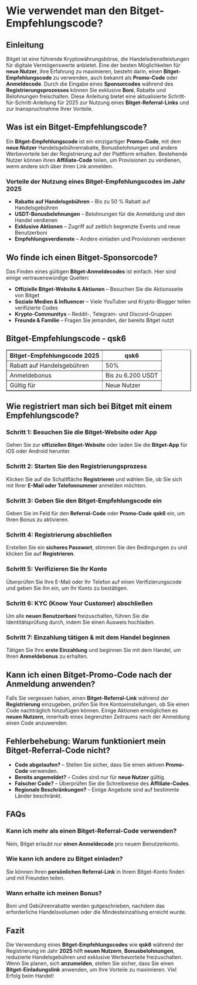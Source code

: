 <h1>Wie verwendet man den Bitget-Empfehlungscode?</h1>

<h2>Einleitung</h2>
<p>Bitget ist eine führende Kryptowährungsbörse, die Handelsdienstleistungen für digitale Vermögenswerte anbietet. Eine der besten Möglichkeiten für <strong>neue Nutzer</strong>, ihre Erfahrung zu maximieren, besteht darin, einen <strong>Bitget-Empfehlungscode</strong> zu verwenden, auch bekannt als <strong>Promo-Code</strong> oder <strong>Anmeldecode</strong>. Durch die Eingabe eines <strong>Sponsorcodes</strong> während des <strong>Registrierungsprozesses</strong> können Sie exklusive <strong>Boni</strong>, Rabatte und Belohnungen freischalten. Diese Anleitung bietet eine aktualisierte Schritt-für-Schritt-Anleitung für 2025 zur Nutzung eines <strong>Bitget-Referral-Links</strong> und zur Inanspruchnahme Ihrer Vorteile.</p>

<h2>Was ist ein Bitget-Empfehlungscode?</h2>
<p>Ein <strong>Bitget-Empfehlungscode</strong> ist ein einzigartiger <strong>Promo-Code</strong>, mit dem <strong>neue Nutzer</strong> Handelsgebührenrabatte, Bonusbelohnungen und andere Werbevorteile bei der Registrierung auf der Plattform erhalten. Bestehende Nutzer können ihren <strong>Affiliate-Code</strong> teilen, um Provisionen zu verdienen, wenn andere sich über ihren Link anmelden.</p>

<h3>Vorteile der Nutzung eines Bitget-Empfehlungscodes im Jahr 2025</h3>
<ul>
    <li><strong>Rabatte auf Handelsgebühren</strong> – Bis zu 50 % Rabatt auf Handelsgebühren</li>
    <li><strong>USDT-Bonusbelohnungen</strong> – Belohnungen für die Anmeldung und den Handel verdienen</li>
    <li><strong>Exklusive Aktionen</strong> – Zugriff auf zeitlich begrenzte Events und neue Benutzerboni</li>
    <li><strong>Empfehlungsverdienste</strong> – Andere einladen und Provisionen verdienen</li>
</ul>

<h2>Wo finde ich einen Bitget-Sponsorcode?</h2>
<p>Das Finden eines gültigen <strong>Bitget-Anmeldecodes</strong> ist einfach. Hier sind einige vertrauenswürdige Quellen:</p>
<ul>
    <li><strong>Offizielle Bitget-Website & Aktionen</strong> – Besuchen Sie die Aktionsseite von Bitget</li>
    <li><strong>Soziale Medien & Influencer</strong> – Viele YouTuber und Krypto-Blogger teilen verifizierte Codes</li>
    <li><strong>Krypto-Communitys</strong> – Reddit-, Telegram- und Discord-Gruppen</li>
    <li><strong>Freunde & Familie</strong> – Fragen Sie jemanden, der bereits Bitget nutzt</li>
</ul>

<h2>Bitget-Empfehlungscode - qsk6</h2>
<table border="1">
    <tr>
        <th>Bitget-Empfehlungscode 2025</th>
        <th>qsk6</th>
    </tr>
    <tr>
        <td>Rabatt auf Handelsgebühren</td>
        <td>50%</td>
    </tr>
    <tr>
        <td>Anmeldebonus</td>
        <td>Bis zu 6.200 USDT</td>
    </tr>
    <tr>
        <td>Gültig für</td>
        <td>Neue Nutzer</td>
    </tr>
</table>

<h2>Wie registriert man sich bei Bitget mit einem Empfehlungscode?</h2>

<h3>Schritt 1: Besuchen Sie die Bitget-Website oder App</h3>
<p>Gehen Sie zur <strong>offiziellen Bitget-Website</strong> oder laden Sie die <strong>Bitget-App</strong> für iOS oder Android herunter.</p>

<h3>Schritt 2: Starten Sie den Registrierungsprozess</h3>
<p>Klicken Sie auf die Schaltfläche <strong>Registrieren</strong> und wählen Sie, ob Sie sich mit Ihrer <strong>E-Mail oder Telefonnummer</strong> anmelden möchten.</p>

<h3>Schritt 3: Geben Sie den Bitget-Empfehlungscode ein</h3>
<p>Geben Sie im Feld für den <strong>Referral-Code</strong> oder <strong>Promo-Code</strong> <strong>qsk6</strong> ein, um Ihren Bonus zu aktivieren.</p>

<h3>Schritt 4: Registrierung abschließen</h3>
<p>Erstellen Sie ein <strong>sicheres Passwort</strong>, stimmen Sie den Bedingungen zu und klicken Sie auf <strong>Registrieren</strong>.</p>

<h3>Schritt 5: Verifizieren Sie Ihr Konto</h3>
<p>Überprüfen Sie Ihre E-Mail oder Ihr Telefon auf einen Verifizierungscode und geben Sie ihn ein, um Ihr Konto zu bestätigen.</p>

<h3>Schritt 6: KYC (Know Your Customer) abschließen</h3>
<p>Um alle <strong>neuen Benutzerboni</strong> freizuschalten, führen Sie die Identitätsprüfung durch, indem Sie einen Ausweis hochladen.</p>

<h3>Schritt 7: Einzahlung tätigen & mit dem Handel beginnen</h3>
<p>Tätigen Sie Ihre <strong>erste Einzahlung</strong> und beginnen Sie mit dem Handel, um Ihren <strong>Anmeldebonus</strong> zu erhalten.</p>

<h2>Kann ich einen Bitget-Promo-Code nach der Anmeldung anwenden?</h2>
<p>Falls Sie vergessen haben, einen <strong>Bitget-Referral-Link</strong> während der <strong>Registrierung</strong> einzugeben, prüfen Sie Ihre Kontoeinstellungen, ob Sie einen Code nachträglich hinzufügen können. Einige Aktionen ermöglichen es <strong>neuen Nutzern</strong>, innerhalb eines begrenzten Zeitraums nach der Anmeldung einen Code anzuwenden.</p>

<h2>Fehlerbehebung: Warum funktioniert mein Bitget-Referral-Code nicht?</h2>
<ul>
    <li><strong>Code abgelaufen?</strong> – Stellen Sie sicher, dass Sie einen aktiven <strong>Promo-Code</strong> verwenden.</li>
    <li><strong>Bereits angemeldet?</strong> – Codes sind nur für <strong>neue Nutzer</strong> gültig.</li>
    <li><strong>Falscher Code?</strong> – Überprüfen Sie die Schreibweise des <strong>Affiliate-Codes</strong>.</li>
    <li><strong>Regionale Beschränkungen?</strong> – Einige Angebote sind auf bestimmte Länder beschränkt.</li>
</ul>

<h2>FAQs</h2>

<h3>Kann ich mehr als einen Bitget-Referral-Code verwenden?</h3>
<p>Nein, Bitget erlaubt nur <strong>einen Anmeldecode</strong> pro neuem Benutzerkonto.</p>

<h3>Wie kann ich andere zu Bitget einladen?</h3>
<p>Sie können Ihren <strong>persönlichen Referral-Link</strong> in Ihrem Bitget-Konto finden und mit Freunden teilen.</p>

<h3>Wann erhalte ich meinen Bonus?</h3>
<p>Boni und Gebührenrabatte werden gutgeschrieben, nachdem das erforderliche Handelsvolumen oder die Mindesteinzahlung erreicht wurde.</p>

<h2>Fazit</h2>
<p>Die Verwendung eines <strong>Bitget-Empfehlungscodes</strong> wie <strong>qsk6</strong> während der Registrierung im Jahr <strong>2025</strong> hilft <strong>neuen Nutzern</strong>, <strong>Bonusbelohnungen</strong>, reduzierte Handelsgebühren und exklusive Werbevorteile freizuschalten. Wenn Sie planen, sich <strong>anzumelden</strong>, stellen Sie sicher, dass Sie einen <strong>Bitget-Einladungslink</strong> anwenden, um Ihre Vorteile zu maximieren. Viel Erfolg beim Handel!</p>

